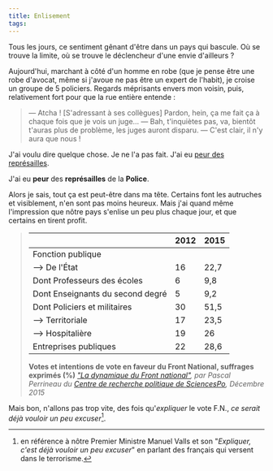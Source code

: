 ```yaml
---
title: Enlisement
tags:
---
```


Tous les jours, ce sentiment gênant d'être dans un pays qui bascule. Où se trouve la limite, où se trouve le déclencheur d'une envie d'ailleurs ?

Aujourd'hui, marchant à côté d'un homme en robe (que je pense être une robe d'avocat, même si j'avoue ne pas être un expert de l'habit), je croise un groupe de 5 policiers. Regards méprisants envers mon voisin, puis, relativement fort pour que la rue entière entende :

> — Atcha ! [S'adressant à ses collègues] Pardon, hein, ça me fait ça à chaque fois que je vois un juge…
> — Bah, t'inquiètes pas, va, bientôt t'auras plus de problème, les juges auront disparu.
> — C'est clair, il n'y aura que nous !

J'ai voulu dire quelque chose. Je ne l'a pas fait. J'ai eu [peur des représailles](http://leplus.nouvelobs.com/contribution/1468581-des-policiers-des-juges-et-des-lois-pour-nous-faire-taire-je-vous-presente-alfred.html).

J'ai eu **peur** des **représailles** de la **Police**.

Alors je sais, tout ça est peut-être dans ma tête. Certains font les autruches et visiblement, n'en sont pas moins heureux. Mais j'ai quand même l'impression que nôtre pays s'enlise un peu plus chaque jour, et que certains en tirent profit.

> |                                  | 2012 | 2015 |
> |----------------------------------|------|------|
> | Fonction publique                |      |      |
> | --> De l'État                       | 16   | 22,7 |
> | Dont Professeurs des écoles      | 6    | 9,8  |
> | Dont Enseignants du second degré | 5    | 9,2  |
> | Dont Policiers et militaires     | 30   | 51,5 |
> | --> Territoriale                   | 17   | 23,5 |
> | --> Hospitalière                   | 19   | 26   |
> | Entreprises publiques            | 22   | 28,6 |
>
> **Votes et intentions de vote en faveur du Front National, suffrages exprimés (%)**
> <cite><a href="http://ses.ens-lyon.fr/la-dynamique-du-front-national-cevipof-decembre-2015--289724.kjsp?RH=40">"La dynamique du Front national"</a>, par Pascal Perrineau du <a href="http://www.cevipof.com/">Centre de recherche politique de SciencesPo</a>, Décembre 2015</cite>

Mais bon, n'allons pas trop vite, des fois qu'_expliquer_ le vote F.N., _ce serait déjà vouloir un peu excuser_[^1].

[^1]: en référence à nôtre Premier Ministre Manuel Valls et son "_Expliquer, c'est déjà vouloir un peu excuser_" en parlant des français qui versent dans le terrorisme.
